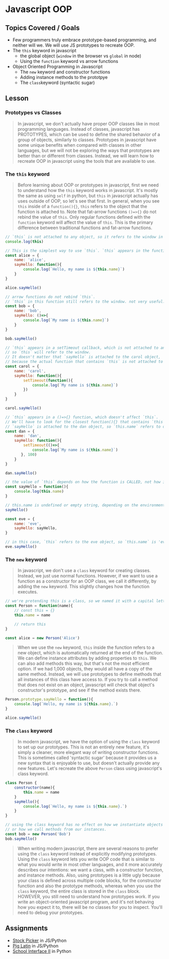 # Javascript OOP

## Topics Covered / Goals
- Few programmers truly embrace prototype-based programming, and neither will we. We will use JS prototypes to recreate OOP.
- The `this` keyword in javascript
    - the global object (`window` in the browser vs `global` in node)
    - Using the `function` keyword vs arrow functions
- Object Oriented Programming in Javascript
    - The `new` keyword and constructor functions
    - Adding instance methods to the prototpye
    - The `class`keyword (syntactic sugar)


## Lesson

### Prototypes vs Classes
> In javascript, we don't actually have proper OOP classes like in most programming languages. Instead of classes, javascript has PROTOTYPES, which can be used to define the shared behavior of a group of objects, similarly to classes. Prototypes in javascript have some unique benefits when compared with classes in other languages, but we will not be exploring the ways that prototypes are better than or different from classes. Instead, we will learn how to recreate OOP in javascript using the tools that are available to use. 

### The `this` keyword
> Before learning about OOP or prototypes in javascript, first we need to understand how the `this` keyword works in javascript. It's mostly the same as using `self` in python, but `this` in javascript actually has uses outside of OOP, so let's see that first. In general, when you see `this` inside of a `function(){}`, `this` refers to the object that the function is attached to. Note that fat-arrow functions `()=>{}` do not rebind the value of `this`. Only regular functions defined with the `function` keyword will affect the value of `this`. This is the primary difference between traditional functions and fat-arrow functions. 

```javascript
// `this` is not attached to any object, so it refers to the window in browser js, or {} in node. either way, it's not what you want
console.log(this)

// This is the simplest way to use `this`. `this` appears in the function `sayHello`, which is attached to the `alice` object, so the value of `this.name` in this case would be alice.name === 'alice'
const alice = {
    name: 'alice',
    sayHello: function(){
        console.log(`Hello, my name is ${this.name}`)
    }
}

alice.sayHello()

// arrow functions do not rebind `this`.
// `this` in this function still refers to the window. not very useful. 
const bob = {
    name: 'bob',
    sayHello: ()=>{
        console.log(`My name is ${this.name}`)
    }
}

bob.sayHello()

// `this` appears in a setTimeout callback, which is not attached to any object,
// so `this` will refer to the window. 
// It doesn't matter that `sayHello` is attached to the carol object, 
// because the actual function that contains `this` is not attached to any object
const carol = {
    name: 'carol',
    sayHello: function(){
        setTimeout(function(){
            console.log(`My name is ${this.name}`)
        })
    }
}

carol.sayHello()

// `this` appears in a ()=>{} function, which doesn't affect `this`.
// We'll have to look for the closest function(){} that contains `this`, which is `sayHello`
// `sayHello` is attached to the dan object, so `this.name` refers to dan.name. 
const dan = {
    name: 'dan',
    sayHello: function(){
        setTimeout(()=>{
            console.log(`My name is ${this.name}`)
       }, 100)
    }
}

dan.sayHello()

// the value of `this` depends on how the function is CALLED, not how it is DEFINED
const sayHello = function(){
    console.log(this.name)
}

// this.name is undefined or empty string, depending on the environment
sayHello()

const eve = {
    name: 'eve',
    sayHello: sayHello,
}

// in this case, `this` refers to the eve object, so `this.name` is 'eve', 
eve.sayHello()
```

### The `new` keyword
> In javascript, we don't use a `class` keyword for creating classes. Instead, we just use normal functions. However, if we want to use a function as a constructor for an OOP class, we call it differently, by adding the `new` keyword. This slightly changes how the function executes. 

```javascript
// we're pretending this is a class, so we named it with a capital letter
const Person = function(name){
    // const this = {}
    this.name = name

    // return this
}

const alice = new Person('Alice')
```

> When we use the `new` keyword, `this` inside the function refers to a new object, which is automatically returned at the end of the function. We can define instance attributes by adding properties to `this`. We can also add methods this way, but that's not the most efficient option. If we had 1,000 objects, they would all have a copy of the same method. Instead, we will use prototypes to define methods that all instances of this class have access to. If you try to call a method that does not exist on an object, javascript will check that object's constructor's prototype, and see if the method exists there. 

```javascript
Person.prototype.sayHello = function(){
    console.log(`Hello, my name is ${this.name}.`)
}

alice.sayHello()
```

### The `class` keyword
> In modern javascript, we have the option of using the `class` keyword to set up our prototypes. This is not an entirely new feature, it's simply a cleaner, more elegant way of writing constructor functions. This is sometimes called 'syntactic sugar' because it provides us a new syntax that is enjoyable to use, but doesn't actually provide any new features. Let's recreate the above `Person` class using javascript's class keyword. 

```javascript
class Person {
    constructor(name){
        this.name = name
    }
    sayHello(){
        console.log(`Hello, my name is ${this.name}.`)
    }
}

// using the class keyword has no effect on how we instantiate objects from our constructor,
// or how we call methods from our instances. 
const bob = new Person('Bob')
bob.sayHello()
```

> When writing modern javascript, there are several reasons to prefer using the `class` keyword instead of explicitly modifying prototypes. Using the `class` keyword lets you write OOP code that is similar to what you would write in most other languages, and it more accurately describes our intentions: we want a class, with a constructor function, and instance methods. Also, using prototypes is a little ugly because your class is defined across multiple code blocks, for the constructor function and also the prototype methods, whereas when you use the `class` keyword, the entire class is stored in the `class` block. HOWEVER, you still need to understand how prototypes work. If you write an object-oriented javascript program, and it's not behaving how you expect it to, there will be no classes for you to inspect. You'll need to debug your prototypes.

## Assignments
- [Stock Picker](https://github.com/sierraplatoon/algo-stock-picker) in JS/Python
- [Pig Latin](https://github.com/sierraplatoon/algo-pig-latin) in JS/Python
- [School Interface II](https://github.com/sierraplatoon/oop-school-interface-ii) in Python

